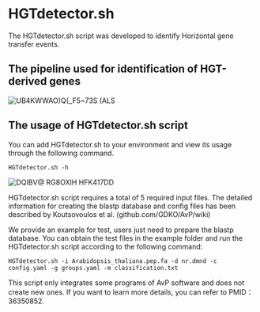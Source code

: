 # HGTdetector.sh

The HGTdetector.sh script was developed to identify Horizontal gene transfer events.

## The pipeline used for identification of HGT-derived genes  
![UB4KWWAO)Q{_F5~73S (ALS](https://github.com/SextupleV/TD-research/assets/22436936/9dea2366-49cc-4074-b627-404270d403e3)

## The usage of HGTdetector.sh script
You can add HGTdetector.sh to your environment and view its usage through the following command.

```HGTdetector.sh -h```

![DQIBV@ RG8OXIH HFK417DD](https://github.com/SextupleV/TD-research/assets/22436936/bb8b3d64-a9c7-4ff7-894e-3f09275a2770)


HGTdetector.sh script requires a total of 5 required input files. The detailed information for creating the blastp database and config files has been described by Koutsovoulos et al. (github.com/GDKO/AvP/wiki)

We provide an example for test, users just need to prepare the blastp database. You can obtain the test files in the example folder and run the HGTdetector.sh script according to the following command:

```HGTdetector.sh -i Arabidopsis_thaliana.pep.fa -d nr.dmnd -c config.yaml -g groups.yaml -m classification.txt```

This script only integrates some programs of AvP software and does not create new ones. If you want to learn more details, you can refer to PMID：36350852.

